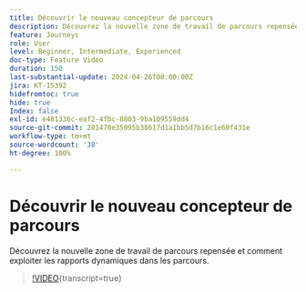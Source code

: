 ```yaml
---
title: Découvrir le nouveau concepteur de parcours
description: Découvrez la nouvelle zone de travail de parcours repensée et comment exploiter les rapports dynamiques dans les parcours.
feature: Journeys
role: User
level: Beginner, Intermediate, Experienced
doc-type: Feature Video
duration: 150
last-substantial-update: 2024-04-26T00:00:00Z
jira: KT-15392
hidefromtoc: true
hide: true
Index: false
exl-id: e481336c-eaf2-4fbc-8803-9ba109559dd4
source-git-commit: 201470e35095b38617d1a1bb5d7b16c1e60f431e
workflow-type: tm+mt
source-wordcount: '38'
ht-degree: 100%

---
```


# Découvrir le nouveau concepteur de parcours

Découvrez la nouvelle zone de travail de parcours repensée et comment exploiter les rapports dynamiques dans les parcours.

>[!VIDEO](https://video.tv.adobe.com/v/3428767/?learn=on){transcript=true}
